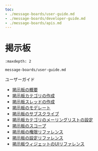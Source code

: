 ```yaml
---
toc:
- ./message-boards/user-guide.md
- ./message-boards/developer-guide.md
- ./message-boards/apis.md
---
```

# 掲示板

```{toctree}
:maxdepth: 2

message-boards/user-guide.md
```

ユーザーガイド

* [掲示板の概要](.//message-boards/user-guide/getting-started-with-message-boards.md)
* [掲示板カテゴリの作成](.//message-boards/user-guide/creating-message-boards-categories.md)
* [掲示板スレッドの作成](.//message-boards/user-guide/creating-message-boards-threads.md)
* [掲示板のモデレート](.//message-boards/user-guide/moderating-message-boards.md)
* [掲示板のサブスクライブ](.//message-boards/user-guide/subscribing-to-a-message-board.md)
* [掲示板カテゴリのメーリングリストの設定](.//message-boards/user-guide/configuring-a-message-boards-category-mailing-list.md)
* [掲示板のスコープ](.//message-boards/user-guide/scoping-your-message-boards.md)
* [掲示板の権限リファレンス](.//message-boards/user-guide/message-boards-permissions-reference.md)
* [掲示板の設定リファレンス](.//message-boards/user-guide/message-boards-configuration-reference.md)
* [掲示板ウィジェットのUIリファレンス](.//message-boards/user-guide/message-boards-widget-ui-reference.md)
